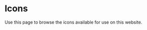 # Icons

Use this page to browse the icons available for use on this website.

<ClientOnly>
<IconList />
</ClientOnly>